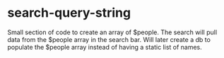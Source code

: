 # search-query-string

Small section of code to create an array of $people. 
The search will pull data from the $people array in the search bar.
Will later create a db to populate the $people array instead of having a static list of names.

